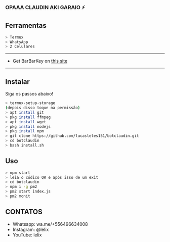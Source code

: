 ### OPAAA CLAUDIN AKI GARAIO ⚡

## Ferramentas

```bash
> Termux
> WhatsApp
> 2 Celulares
```

---


- Get BarBarKey on [this site](https://mhankbarbar.tech)

---

## Instalar
Siga os passos abaixo!

```bash
> termux-setup-storage
(depois disso toque na permissão)
> apt install git
> pkg install ffmpeg
> apt install wget
> pkg install nodejs
> pkg install npm
> git clone https://github.com/lucasleles151/botclaudin.git
> cd botclaudin
> bash install.sh
```

## Uso

```bash
> npm start
> leia o códico QR e após isso de um exit
> cd botclaudin
> npm i -g pm2
> pm2 start index.js
> pm2 monit
```


## CONTATOS

- Whatsapp: wa.me/+556496634008
- Instagram: @lelix
- YouTube: lelix
